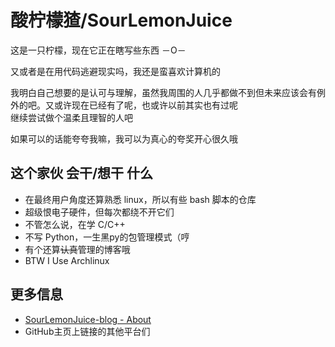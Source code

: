 # 酸柠檬猹/SourLemonJuice

这是一只柠檬，现在它正在瞎写些东西 －O－

又或者是在用代码逃避现实吗，我还是蛮喜欢计算机的

我明白自己想要的是认可与理解，虽然我周围的人几乎都做不到但未来应该会有例外的吧。又或许现在已经有了呢，也或许以前其实也有过呢\
继续尝试做个温柔且理智的人吧

<!-- TBD -->
如果可以的话能夸夸我嘛，我可以为真心的夸奖开心很久哦

## 这个家伙 会干/想干 什么

- 在最终用户角度还算熟悉 linux，所以有些 bash 脚本的仓库
- 超级恨电子硬件，但每次都绕不开它们
- 不管怎么说，在学 C/C++
- 不写 Python，一生黑py的包管理模式（哼
- 有个还算~~认真~~管理的博客哦
- BTW I Use Archlinux

## 更多信息

- [SourLemonJuice-blog - About](https://sourlemonjuice.github.io/SourLemonJuice-blog/about)
- GitHub主页上链接的其他平台们
